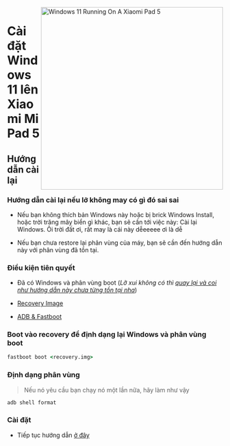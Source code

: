 <img align="right" src="https://raw.githubusercontent.com/erdilS/Port-Windows-11-Xiaomi-Pad-5/main/nabu.png" width="425" alt="Windows 11 Running On A Xiaomi Pad 5">


# Cài đặt Windows 11 lên Xiaomi Mi Pad 5

## Hướng dẫn cài lại

### Hướng dẫn cài lại nếu lỡ không may có gì đó sai sai

- Nếu bạn không thích bản Windows này hoặc bị brick Windows Install, hoặc trời trăng mây biển gì khác, bạn sẽ cần tới việc này: Cài lại Windows. Ôi trời đất ơi, rất may là cái này dễeeeee ơi là dễ

- Nếu bạn chưa restore lại phân vùng của máy, bạn sẽ cần đến hướng dẫn này với phân vùng đã tồn tại.

### Điều kiện tiên quyết

- Đã có Windows và phân vùng boot (*Lỡ xui không có thì [quay lại và coi như hướng dẫn này chưa từng tồn tại nha](/guide/Vietnamese/1-partition-vi.md)*)

- [Recovery Image](https://github.com/erdilS/Port-Windows-11-Xiaomi-Pad-5/releases/download/1.0/recovery.img)

- [ADB & Fastboot](https://developer.android.com/studio/releases/platform-tools)


### Boot vào recovery để định dạng lại Windows và phân vùng boot

```cmd
fastboot boot <recovery.img>
```
### Định dạng phân vùng
> Nếu nó yêu cầu bạn chạy nó một lần nữa, hãy làm như vậy
```cmd
adb shell format
```


### Cài đặt

- Tiếp tục hướng dẫn [ở đây](/guide/Vietnamese/2-install-vi.md#Thực-thi-msc)
